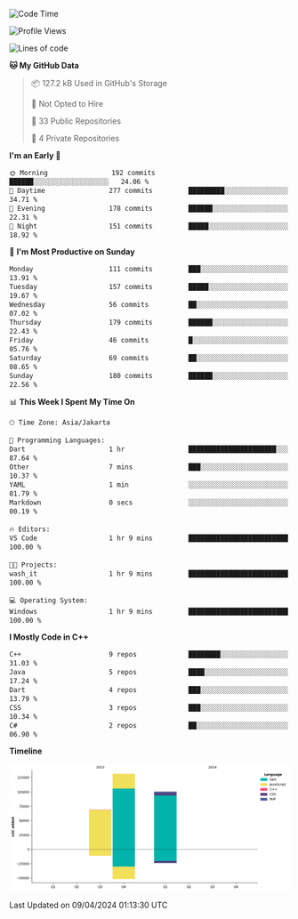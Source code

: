 <!--START_SECTION:waka-->
![Code Time](http://img.shields.io/badge/Code%20Time-58%20hrs%2038%20mins-blue)

![Profile Views](http://img.shields.io/badge/Profile%20Views-21-blue)

![Lines of code](https://img.shields.io/badge/From%20Hello%20World%20I%27ve%20Written-300.1%20thousand%20lines%20of%20code-blue)

**🐱 My GitHub Data** 

> 📦 127.2 kB Used in GitHub's Storage 
 > 
> 🚫 Not Opted to Hire
 > 
> 📜 33 Public Repositories 
 > 
> 🔑 4 Private Repositories 
 > 
**I'm an Early 🐤** 

```text
🌞 Morning                192 commits         ██████░░░░░░░░░░░░░░░░░░░   24.06 % 
🌆 Daytime                277 commits         █████████░░░░░░░░░░░░░░░░   34.71 % 
🌃 Evening                178 commits         ██████░░░░░░░░░░░░░░░░░░░   22.31 % 
🌙 Night                  151 commits         █████░░░░░░░░░░░░░░░░░░░░   18.92 % 
```
📅 **I'm Most Productive on Sunday** 

```text
Monday                   111 commits         ███░░░░░░░░░░░░░░░░░░░░░░   13.91 % 
Tuesday                  157 commits         █████░░░░░░░░░░░░░░░░░░░░   19.67 % 
Wednesday                56 commits          ██░░░░░░░░░░░░░░░░░░░░░░░   07.02 % 
Thursday                 179 commits         ██████░░░░░░░░░░░░░░░░░░░   22.43 % 
Friday                   46 commits          █░░░░░░░░░░░░░░░░░░░░░░░░   05.76 % 
Saturday                 69 commits          ██░░░░░░░░░░░░░░░░░░░░░░░   08.65 % 
Sunday                   180 commits         ██████░░░░░░░░░░░░░░░░░░░   22.56 % 
```


📊 **This Week I Spent My Time On** 

```text
🕑︎ Time Zone: Asia/Jakarta

💬 Programming Languages: 
Dart                     1 hr                ██████████████████████░░░   87.64 % 
Other                    7 mins              ███░░░░░░░░░░░░░░░░░░░░░░   10.37 % 
YAML                     1 min               ░░░░░░░░░░░░░░░░░░░░░░░░░   01.79 % 
Markdown                 0 secs              ░░░░░░░░░░░░░░░░░░░░░░░░░   00.19 % 

🔥 Editors: 
VS Code                  1 hr 9 mins         █████████████████████████   100.00 % 

🐱‍💻 Projects: 
wash_it                  1 hr 9 mins         █████████████████████████   100.00 % 

💻 Operating System: 
Windows                  1 hr 9 mins         █████████████████████████   100.00 % 
```

**I Mostly Code in C++** 

```text
C++                      9 repos             ████████░░░░░░░░░░░░░░░░░   31.03 % 
Java                     5 repos             ████░░░░░░░░░░░░░░░░░░░░░   17.24 % 
Dart                     4 repos             ███░░░░░░░░░░░░░░░░░░░░░░   13.79 % 
CSS                      3 repos             ███░░░░░░░░░░░░░░░░░░░░░░   10.34 % 
C#                       2 repos             ██░░░░░░░░░░░░░░░░░░░░░░░   06.90 % 
```



**Timeline**

![Lines of Code chart](https://raw.githubusercontent.com/PradiptaAhmad/PradiptaAhmad/main/assets/bar_graph.png)


 Last Updated on 09/04/2024 01:13:30 UTC
<!--END_SECTION:waka-->
